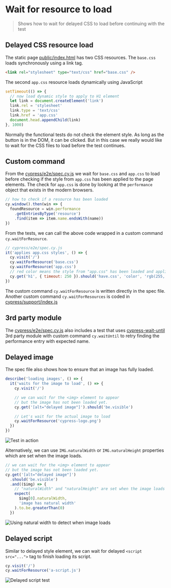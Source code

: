 # Wait for resource to load
> Shows how to wait for delayed CSS to load before continuing with the test

## Delayed CSS resource load

The static page [public/index.html](public/index.html) has two CSS resources. The `base.css` loads synchronously using a link tag.

```html
<link rel="stylesheet" type="text/css" href="base.css" />
```

The second `app.css` resource loads dynamically using JavaScript

```js
setTimeout(() => {
  // now load dynamic style to apply to H1 element
  let link = document.createElement('link')
  link.rel = 'stylesheet'
  link.type = 'text/css'
  link.href = 'app.css'
  document.head.appendChild(link)
}, 1000)
```

Normally the functional tests do not check the element style. As long as the button is in the DOM, it can be clicked. But in this case we really would like to wait for the CSS files to load before the test continues.

## Custom command

From the [cypress/e2e/spec.cy.js](cypress/e2e/spec.cy.js) we wait for `base.css` and `app.css` to load before checking if the style from `app.css` has been applied to the page elements. The check for `app.css` is done by looking at the `performance` object that exists in the modern browsers.

```js
// how to check if a resource has been loaded
cy.window().then(win => {
  foundResource = win.performance
    .getEntriesByType('resource')
    .find(item => item.name.endsWith(name))
})
```

From the tests, we can call the above code wrapped in a custom command `cy.waitForResource`.

```js
// cypress/e2e/spec.cy.js
it('applies app.css styles', () => {
  cy.visit('/')
  cy.waitForResource('base.css')
  cy.waitForResource('app.css')
  // red color means the style from "app.css" has been loaded and applied
  cy.get('h1', { timeout: 250 }).should('have.css', 'color', 'rgb(255, 0, 0)')
})
```

The custom command `cy.waitForResource` is written directly in the spec file. Another custom command `cy.waitForResources` is coded in [cypress/support/index.js](cypress/support/index.js)

## 3rd party module

The [cypress/e2e/spec.cy.js](cypress/e2e/spec.cy.js) also includes a test that uses [cypress-wait-until](https://github.com/NoriSte/cypress-wait-until) 3rd party module with custom command `cy.waitUntil` to retry finding the performance entry with expected name.

## Delayed image

The spec file also shows how to ensure that an image has fully loaded.

```js
describe('loading images', () => {
  it('waits for the image to load', () => {
    cy.visit('/')

    // we can wait for the <img> element to appear
    // but the image has not been loaded yet.
    cy.get('[alt="delayed image"]').should('be.visible')

    // Let's wait for the actual image to load
    cy.waitForResource('cypress-logo.png')
  })
})
```

![Test in action](images/wait-for-image.gif)

Alternatively, we can use `IMG.naturalWidth` or `IMG.naturalHeight` properties which are set when the image loads.

```js
// we can wait for the <img> element to appear
// but the image has not been loaded yet.
cy.get('[alt="delayed image"]')
  .should('be.visible')
  .and(($img) => {
    // "naturalWidth" and "naturalHeight" are set when the image loads
    expect(
      $img[0].naturalWidth,
      'image has natural width'
    ).to.be.greaterThan(0)
  })
```

![Using natural width to detect when image loads](images/natural-width.gif)

## Delayed script

Similar to delayed style element, we can wait for delayed `<script src="...">` tag to finish loading its script.

```js
cy.visit('/')
cy.waitForResource('a-script.js')
```
![Delayed script test](images/delayed-script.png)
